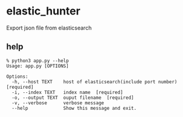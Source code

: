 # elastic_hunter
Export json file from elasticsearch

## help

```
% python3 app.py --help
Usage: app.py [OPTIONS]

Options:
  -h, --host TEXT    host of elasticsearch(include port number)  [required]
  -i, --index TEXT   index name  [required]
  -o, --output TEXT  ouput filename  [required]
  -v, --verbose      verbose message
  --help             Show this message and exit.

```

